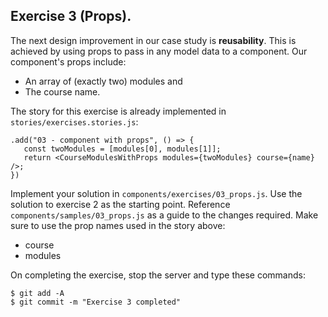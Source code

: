 ## Exercise 3 (Props).

The next design improvement in our case study is __reusability__. This is achieved by using props to pass in any model data to a component. Our component's props include:

+ An array of (exactly two) modules and
+ The course name. 

The story for this exercise is already implemented in `stories/exercises.stories.js`:
~~~
.add("03 - component with props", () => {
   const twoModules = [modules[0], modules[1]];
   return <CourseModulesWithProps modules={twoModules} course={name} />;
})
~~~
Implement your solution in `components/exercises/03_props.js`. Use the solution to exercise 2 as the starting point. Reference `components/samples/03_props.js` as a guide to the changes required. Make sure to use the prop names used in the story above:

+ course
+ modules

On completing the exercise, stop the server and type these commands:
~~~
$ git add -A
$ git commit -m "Exercise 3 completed"
~~~


